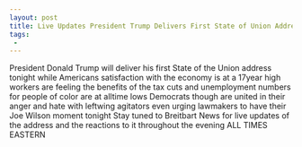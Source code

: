 ```yaml
---
layout: post
title: Live Updates President Trump Delivers First State of Union Address
tags:
 -
---
```

President Donald Trump will deliver his first State of the Union address tonight while Americans satisfaction with the economy is at a 17year high workers are feeling the benefits of the tax cuts and unemployment numbers for people of color are at alltime lows Democrats though are united in their anger and hate with leftwing agitators even urging lawmakers to have their Joe Wilson moment tonight Stay tuned to Breitbart News for live updates of the address and the reactions to it throughout the evening ALL TIMES EASTERN
